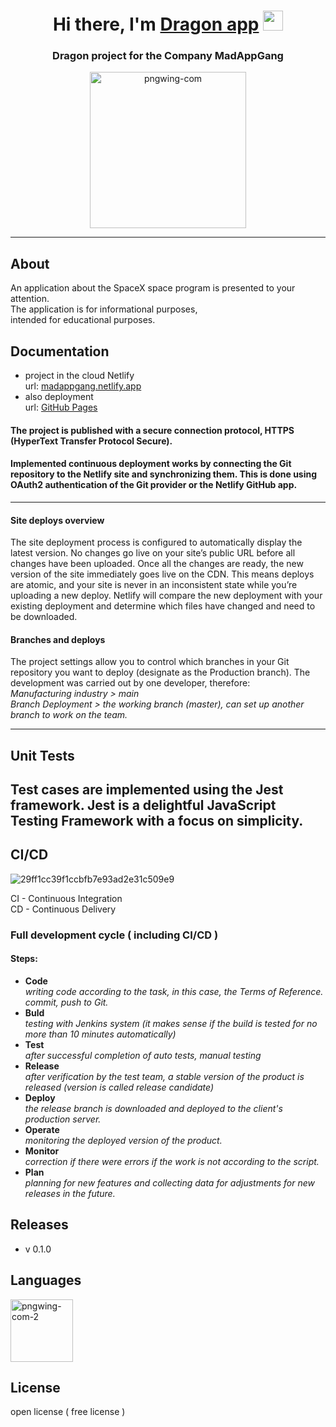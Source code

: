 <h1 align="center">Hi there, I'm <a href="https://madappgang.netlify.app/" target="_blank">Dragon app</a> 
<img src="https://github.com/blackcater/blackcater/raw/main/images/Hi.gif" height="32"/></h1>
<h3 align="center">Dragon project for the Company MadAppGang</h3>
 <p align="center">
    <img src="https://i.ibb.co/wsGR0L0/pngwing-com.png" alt="pngwing-com" border="0" height="250"/>
 </p>

---

## About

An application about the SpaceX space program is presented to your attention.<br>
The application is for informational purposes,<br>
intended for educational purposes.

## Documentation

- project in the cloud Netlify <br> url: <a href="https://madappgang.netlify.app/">madappgang.netlify.app</a>
- also deployment <br> url: <a href="https://zav-xoz.github.io/Dragon_view/">GitHub Pages</a>

#### The project is published with a secure connection protocol, HTTPS (HyperText Transfer Protocol Secure).

#### Implemented continuous deployment works by connecting the Git repository to the Netlify site and synchronizing them. This is done using OAuth2 authentication of the Git provider or the Netlify GitHub app.

---

#### Site deploys overview

The site deployment process is configured to automatically display the latest version.
No changes go live on your site’s public URL before all changes have been uploaded. Once all the changes are ready, the new version of the site immediately goes live on the CDN.
This means deploys are atomic, and your site is never in an inconsistent state while you’re uploading a new deploy.
Netlify will compare the new deployment with your existing deployment and determine which files have changed and need to be downloaded.

#### Branches and deploys

The project settings allow you to control which branches in your Git repository you want to deploy (designate as the Production branch). The development was carried out by one developer, therefore: <br>
_Manufacturing industry > main_ <br>
_Branch Deployment > the working branch (master), can set up another branch to work on the team._

---
## Unit Tests

Test cases are implemented using the Jest framework.
Jest is a delightful JavaScript Testing Framework with a focus on simplicity.
---

## CI/CD

 <img src="https://i.ibb.co/kmvfj73/29ff1cc39f1ccbfb7e93ad2e31c509e9.png" alt="29ff1cc39f1ccbfb7e93ad2e31c509e9" border="0"/> 
     
CI - Continuous Integration <br>
CD - Continuous Delivery

### Full development cycle ( including CI/CD ) <br>

#### Steps:

- **Code** <br>
  _writing code according to the task, in this case, the Terms of Reference. commit, push to Git._
- **Buld** <br>
  _testing with Jenkins system (it makes sense if the build is tested for no more than 10 minutes automatically)_
- **Test** <br>
  _after successful completion of auto tests, manual testing_
- **Release** <br>
  _after verification by the test team, a stable version of the product is released
  (version is called release candidate)_
- **Deploy** <br>
  _the release branch is downloaded and deployed to the client's production server._
- **Operate** <br>
  _monitoring the deployed version of the product._
- **Monitor** <br>
  _correction if there were errors if the work is not according to the script._
- **Plan** <br>
  _planning for new features and collecting data for adjustments for new releases in the future._

## Releases

- v 0.1.0

## Languages

<img src="https://i.ibb.co/kKcw3kw/pngwing-com-2.png" alt="pngwing-com-2" border="0" height="100"/> 
 
## License
open license ( free license )
